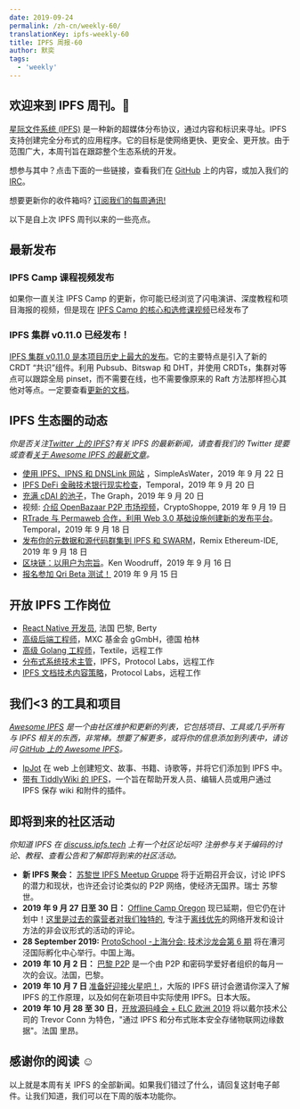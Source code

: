 ```yaml
---
date: 2019-09-24
permalink: /zh-cn/weekly-60/
translationKey: ipfs-weekly-60
title: IPFS 周报-60
author: 默奕
tags:
  - 'weekly'
---
```


## 欢迎来到 IPFS 周刊。👋

[星际文件系统 (IPFS)](https://ipfs.tech/) 是一种新的超媒体分布协议，通过内容和标识来寻址。IPFS 支持创建完全分布式的应用程序。它的目标是使网络更快、更安全、更开放。由于范围广大，本周刊旨在跟踪整个生态系统的开发。

想参与其中？点击下面的一些链接，查看我们在 [GitHub](https://github.com/ipfs) 上的内容，或加入我们的 [IRC](https://riot.im/app/#/room/#ipfs:matrix.org)。

想要更新你的收件箱吗? [订阅我们的每周通讯!](http://eepurl.com/gL2Pi5)

以下是自上次 IPFS 周刊以来的一些亮点。

## 最新发布

### IPFS Camp 课程视频发布

如果你一直关注 IPFS Camp 的更新，你可能已经浏览了闪电演讲、深度教程和项目海报的视频，但是现在 [IPFS Camp 的核心和选修课视频](https://blog.ipfs.tech/2019-09-18-ipfs-camp-course-videos/)已经发布了

### IPFS 集群 v0.11.0 已经发布！

[IPFS 集群 v0.11.0 是本项目历史上最大的发布](https://github.com/ipfs/ipfs-cluster/blob/master/CHANGELOG.md)。它的主要特点是引入了新的 CRDT “共识”组件。利用 Pubsub、Bitswap 和 DHT，并使用 CRDTs，集群对等点可以跟踪全局 pinset，而不需要在线，也不需要像原来的 Raft 方法那样担心其他对等点。一定要查看[更新的文档](https://ipfscluster.io/documentation/)。

## IPFS 生态圈的动态

_你是否关注[Twitter 上的 IPFS](https://twitter.com/IPFSbot)?有关 IPFS 的最新新闻，请查看我们的 Twitter 提要或查看[关于 Awesome IPFS 的最新文章](https://awesome.ipfs.tech/articles/)。_

- [使用 IPFS、IPNS 和 DNSLink 网站](https://simpleaswater.com/ipfs/tutorials/hosting_website_on_ipfs_ipns_dnslink) ，SimpleAsWater，2019 年 9 月 22 日
- [IPFS DeFi 金融技术银行现实检查](https://medium.com/temporal-cloud/ipfs-defi-fintech-banking-reality-check-b87811d27cec)，Temporal，2019 年 9 月 20 日
- [充满 cDAI 的池子](https://medium.com/graphprotocol/pool-full-of-cdai-6b0d9ba0cf35)，The Graph，2019 年 9 月 20 日
- 视频: [介绍 OpenBazaar P2P 市场视频](https://www.youtube.com/watch?v=kcHDu0EjGF0)，CryptoShoppe, 2019 年 9 月 19 日
- [RTrade 与 Permaweb 合作，利用 Web 3.0 基础设施创建新的发布平台](https://medium.com/temporal-cloud/rtrade-partners-with-permaweb-utilizing-web-3-0-infrastructure-to-create-new-publishing-platform-e1e09d333ab7)。Temporal，2019 年 9 月 18 日
- [发布你的元数据和源代码群集到 IPFS 和 SWARM](https://medium.com/remix-ide/publish-your-metadata-and-sourcecode-to-swarm-and-ipfs-bf3fcd179cd6)，Remix Ethereum-IDE, 2019 年 9 月 18 日
- [区块链：以用户为宗旨](https://medium.com/realitems/blockchain-thinking-big-for-users-ef91b4399793)。Ken Woodruff，2019 年 9 月 16 日
- [报名参加 Qri Beta 测试！](https://qri.io/beta/) 2019 年 9 月 15 日

## 开放 IPFS 工作岗位

- [React Native 开发员](https://berty.tech/jobs/react-native-developer/), 法国 巴黎, Berty
- [高级后端工程师](https://www.golangprojects.com/golang-go-job-dcr-Senior-Backend-Engineer-Berlin-MXC-Foundation-gGmbH.html)，MXC 基金会 gGmbH，德国 柏林
- [高级 Golang 工程师](https://www.golangprojects.com/golang-go-job-def-Senior-Golang-Engineer-Remote-Textile.html)，Textile，远程工作
- [分布式系统技术主管](https://jobs.lever.co/protocol/9283f9b0-de64-4e1f-a221-5d02b0202198)，IPFS，Protocol Labs，远程工作
- [IPFS 文档技术内容策略](https://jobs.lever.co/protocol/e7db2c84-afd7-44a4-9a27-449c751d8289)，Protocol Labs，远程工作

## 我们<3 的工具和项目

_[Awesome IPFS](https://awesome.ipfs.tech/) 是一个由社区维护和更新的列表，它包括项目、工具或几乎所有与 IPFS 相关的东西，非常棒。想要了解更多，或将你的信息添加到列表中，请访问 [GitHub 上的 Awesome IPFS](https://github.com/ipfs/awesome-ipfs)。_

- [IpJot](https://ipjot.herokuapp.com/) 在 web 上创建短文、故事、书籍、诗歌等，并将它们添加到 IPFS 中。
- [带有 TiddlyWiki 的 IPFS](https://github.com/xmaysonnave/tiddlywiki-ipfs)，一个旨在帮助开发人员、编辑人员或用户通过 IPFS 保存 wiki 和附件的插件。

## 即将到来的社区活动

_你知道 IPFS 在 [discuss.ipfs.tech](https://discuss.ipfs.tech/) 上有一个社区论坛吗? 注册参与关于编码的讨论、教程、查看公告和了解即将到来的社区活动。_

- **新 IPFS 聚会：** [苏黎世 IPFS Meetup Gruppe](https://www.meetup.com/Zurich-IPFS-Meetup-Gruppe/) 将于近期召开会议，讨论 IPFS 的潜力和现状，也许还会讨论类似的 P2P 网络，使经济无国界。瑞士 苏黎世。
- **2019 年 9 月 27 日至 30 日：** [Offline Camp Oregon](http://offlinefirst.org/camp/) 现已延期，但它仍在计划中！[这里是过去的露营者对我们独特的](https://youtu.be/FNtpPW_7H1k), 专注于[离线优先](http://offlinefirst.org/)的网络开发和设计方法的非会议形式的活动的评论。
- **28 September 2019:** [ProtoSchool -上海分会: 技术沙龙会第 6 期](https://www.meetup.com/Shanghai-Decentralized-Systems-Meetup-Group/events/264683729/) 将在漕河泾国际孵化中心举行。中国上海。
- **2019 年 10 月 2 日：** [巴黎 P2P](https://p2p.paris/en/) 是一个由 P2P 和密码学爱好者组织的每月一次的会议。法国，巴黎。
- **2019 年 10 月 7 日** [准备好迎接火星吧！](https://www.eventbrite.com/e/ipfs-workshop-in-osaka-tickets-73598149045)，大阪的 IPFS 研讨会邀请你深入了解 IPFS 的工作原理，以及如何在新项目中实际使用 IPFS。日本大阪。
- **2019 年 10 月 28 至 30 日**，[开放源码峰会 + ELC 欧洲 2019](https://osseu19.sched.com/event/TLD8) 将以戴尔技术公司的 Trevor Conn 为特色，"通过 IPFS 和分布式账本安全存储物联网边缘数据"。法国 里昂。

## 感谢你的阅读 ☺️

以上就是本周有关 IPFS 的全部新闻。如果我们错过了什么，请回复这封电子邮件。让我们知道，我们可以在下周的版本功能你。
